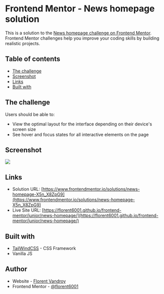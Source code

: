 # Frontend Mentor - News homepage solution

This is a solution to the [News homepage challenge on Frontend Mentor](https://www.frontendmentor.io/challenges/news-homepage-H6SWTa1MFl). Frontend Mentor challenges help you improve your coding skills by building realistic projects. 


## Table of contents

- [The challenge](#the-challenge)
- [Screenshot](#screenshot)
- [Links](#links)
- [Built with](#built-with)


## The challenge

Users should be able to:

- View the optimal layout for the interface depending on their device's screen size
- See hover and focus states for all interactive elements on the page

## Screenshot

![](./screenshot.jpg)


## Links

- Solution URL: [https://www.frontendmentor.io/solutions/news-homepage-X5n_X8ZpG9](https://www.frontendmentor.io/solutions/news-homepage-X5n_X8ZpG9)
- Live Site URL: [https://florent6001.github.io/frontend-mentor/junior/news-homepage/](https://florent6001.github.io/frontend-mentor/junior/news-homepage/)

## Built with

- [TailWindCSS](https://tailwindcss.com/) - CSS Framework
- Vanilla JS


## Author

- Website - [Florent Vandroy](https://www.florent-vandroy.fr)
- Frontend Mentor - [@florent6001](https://www.frontendmentor.io/profile/florent6001)
